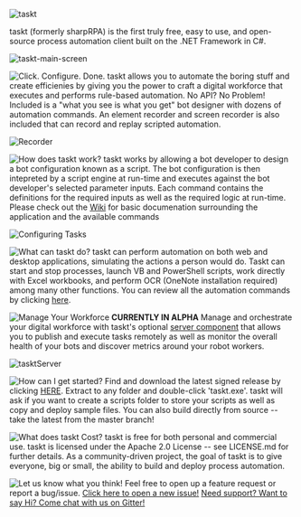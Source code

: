 ![taskt](https://i.imgur.com/gBpKDg0.png)


taskt (formerly sharpRPA) is the first truly free, easy to use, and open-source process automation client built on the .NET Framework in C#.  

![taskt-main-screen](https://i.imgur.com/tHTy6eh.gif)

![Click. Configure. Done.](https://i.imgur.com/gzYEdRG.png)
taskt allows you to automate the boring stuff and create efficienies by giving you the power to craft a digital workforce that executes and performs rule-based automation.  No API? No Problem!  Included is a "what you see is what you get" bot designer with dozens of automation commands. An element recorder and screen recorder is also included that can record and replay scripted automation.

![Recorder](https://i.imgur.com/EpiwkPj.gif)

![How does taskt work?](https://i.imgur.com/TxrH6YH.png)
taskt works by allowing a bot developer to design a bot configuration known as a script.  The bot configuration is then intepreted by a script engine at run-time and executes against the bot developer's selected parameter inputs.  Each command contains the definitions for the required inputs as well as the required logic at run-time.  Please check out the [Wiki](https://github.com/saucepleez/taskt/wiki) for basic documenation surrounding the application and the available commands

![Configuring Tasks](https://i.imgur.com/ufvgfn2.gif)


![What can taskt do?](https://i.imgur.com/FTMRTi8.png)
taskt can perform automation on both web and desktop applications, simulating the actions a person would do. Taskt can start and stop processes, launch VB and PowerShell scripts, work directly with Excel workbooks, and perform OCR (OneNote installation required) among many other functions.  You can review all the automation commands by clicking [here](https://github.com/saucepleez/taskt/wiki/Automation-Commands).

![Manage Your Workforce](https://i.imgur.com/KQVqN9v.png)
**CURRENTLY IN ALPHA** Manage and orchestrate your digital workforce with taskt's optional [server component](https://github.com/saucepleez/tasktServer) that allows you to publish and execute tasks remotely as well as monitor the overall health of your bots and discover metrics around your robot workers.


![tasktServer](https://camo.githubusercontent.com/34e5fd47f19e4d93dcd44e38e3205d299a9d0827/68747470733a2f2f692e696d6775722e636f6d2f644649454d77792e706e67)


![How can I get started?](https://i.imgur.com/CkESBRT.png)
Find and download the latest signed release by clicking [HERE](https://github.com/saucepleez/taskt/releases/). Extract to any folder and double-click 'taskt.exe'.  taskt will ask if you want to create a scripts folder to store your scripts as well as copy and deploy sample files.  You can also build directly from source -- take the latest from the master branch!


![What does taskt Cost?](https://i.imgur.com/fzliKyN.png)
taskt is free for both personal and commercial use. taskt is licensed under the Apache 2.0 License -- see LICENSE.md for further details. As a community-driven project, the goal of taskt is to give everyone, big or small, the ability to build and deploy process automation.

![Let us know what you think!](https://i.imgur.com/wKExziN.png)
Feel free to open up a feature request or report a bug/issue.
[Click here to open a new issue!](https://github.com/saucepleez/taskt/issues/new)
[Need support? Want to say Hi? Come chat with us on Gitter!](https://gitter.im/taskt-rpa/Lobby)
